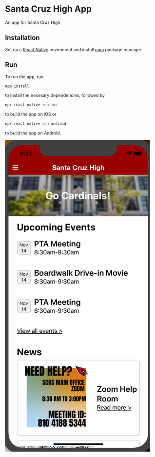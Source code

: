 # Santa Cruz High App

An app for Santa Cruz High

## Installation

Set up a [React Native](https://reactnative.dev/docs/environment-setup) envirnment and install [npm](https://www.npmjs.com/) package manager.

## Run

To run the app, run

```bash
npm install
```

to install the necesary dependencies, followed by

```bash
npx react-native run-ios
```

to build the app on iOS or

```bash
npx react-native run-android
```

to build the app on Android.

![Alt text](./assets/images/home-screenshot.png?raw=true 'Demo')
